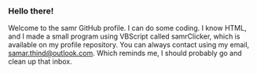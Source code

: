 ### Hello there!
Welcome to the samr GitHub profile.
I can do some coding. I know HTML, and I made a small program using VBScript called samrClicker, which is available on my profile repository.
You can always contact using my email, samar.thind@outlook.com. Which reminds me, I should probably go and clean up that inbox.

<!--
**samarthind/samarthind** is a ✨ _special_ ✨ repository because its `README.md` (this file) appears on your GitHub profile.

Here are some ideas to get you started:

- 🔭 I’m currently working on ...
- 🌱 I’m currently learning ...
- 👯 I’m looking to collaborate on ...
- 🤔 I’m looking for help with ...
- 💬 Ask me about ...
- 📫 How to reach me: ...
- 😄 Pronouns: ...
- ⚡ Fun fact: ...
-->
